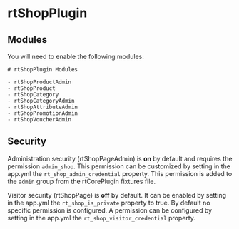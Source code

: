 # rtShopPlugin

## Modules

You will need to enable the following modules:

    # rtShopPlugin Modules
    
    - rtShopProductAdmin
    - rtShopProduct
    - rtShopCategory
    - rtShopCategoryAdmin
    - rtShopAttributeAdmin
    - rtShopPromotionAdmin
    - rtShopVoucherAdmin

## Security

Administration security (rtShopPageAdmin) is **on** by default and requires the
permission `admin_shop`. This permission can be customized by setting in the
app.yml the `rt_shop_admin_credential` property. This permission is added to the
`admin` group from the rtCorePlugin fixtures file.

Visitor security (rtShopPage) is **off** by default. It can be enabled by setting
in the app.yml the `rt_shop_is_private` property to true. By default no specific
permission is configured. A permission can be configured by setting in the
app.yml the `rt_shop_visitor_credential` property.

